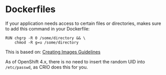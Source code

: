 # Dockerfiles

If your application needs access to certain files or directories, makes sure to add this command in your Dockerfile:

```
RUN chgrp -R 0 /some/directory && \
    chmod -R g=u /some/directory
```

This is based on: [Creating Images Guidelines](https://docs.openshift.com/container-platform/3.11/creating_images/guidelines.html#openshift-specific-guidelines)

As of OpenShift 4.x, there is no need to insert the random UID into `/etc/passwd`, as CRIO does this for you.
